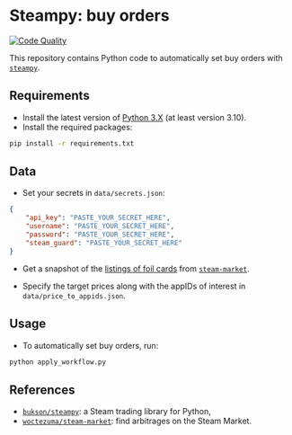 # Steampy: buy orders

[![Code Quality][codacy-image]][codacy]

This repository contains Python code to automatically set buy orders with [`steampy`][steampy].

## Requirements

-   Install the latest version of [Python 3.X][python] (at least version 3.10).
-   Install the required packages:

```bash
pip install -r requirements.txt
```

## Data

-   Set your secrets in `data/secrets.json`:
```json
{
    "api_key": "PASTE_YOUR_SECRET_HERE",
    "username": "PASTE_YOUR_SECRET_HERE",
    "password": "PASTE_YOUR_SECRET_HERE",
    "steam_guard": "PASTE_YOUR_SECRET_HERE"
}
```

-   Get a snapshot of the [listings of foil cards][foil-cards] from [`steam-market`][steam-market].

- Specify the target prices along with the appIDs of interest in `data/price_to_appids.json`.

## Usage

- To automatically set buy orders, run:

```bash
python apply_workflow.py
```

## References

- [`bukson/steampy`][steampy]: a Steam trading library for Python,
- [`woctezuma/steam-market`][steam-market]: find arbitrages on the Steam Market.

<!-- Definitions -->

[python]: <https://www.python.org/downloads/>
[steampy]: <https://github.com/bukson/steampy>
[steam-market]: <https://github.com/woctezuma/steam-market>
[foil-cards]: <https://github.com/woctezuma/steam-market/blob/master/data/listings_for_foil_cards.json>

[pyup]: <https://pyup.io/repos/github/woctezuma/steampy-buy-orders/>
[dependency-image]: <https://pyup.io/repos/github/woctezuma/steampy-buy-orders/shield.svg>
[python3-image]: <https://pyup.io/repos/github/woctezuma/steampy-buy-orders/python-3-shield.svg>
[codacy]: <https://app.codacy.com/gh/woctezuma/steampy-buy-orders/>
[codacy-image]: <https://api.codacy.com/project/badge/Grade/8ac75ffbd0d647fcb3720dbff8a64eee>

